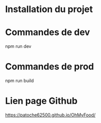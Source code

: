 # Installation du projet

# Commandes de dev
npm run dev

# Commandes de prod
npm run build

# Lien page Github
https://patoche62500.github.io/OhMyFood/
